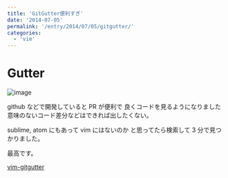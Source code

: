 ```yaml
---
title: 'GitGutter便利すぎ'
date: '2014-07-05'
permalink: '/entry/2014/07/05/gitgutter/'
categories:
  - 'vim'
---
```


# Gutter

![image](https://i.gyazo.com/9dda194e4854fcbe6f09e39c99f91273.png)

github などで開発していると PR が便利で
良くコードを見るようになりました
意味のないコード差分などはできれば出したくない。

sublime, atom にもあって vim にはないのか
と思ってたら検索して 3 分で見つかりました。

最高です。

[vim-gitgutter](https://github.com/airblade/vim-gitgutter)
